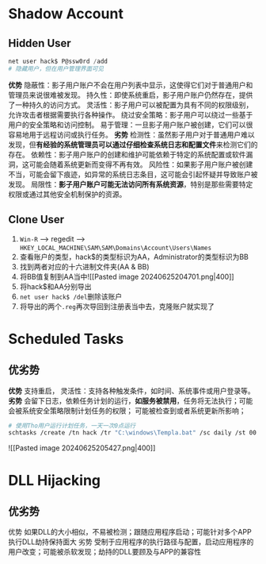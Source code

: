 # Shadow Account
## Hidden User
```powershell
net user hack$ P@ssw0rd /add
# 隐藏用户，但在用户管理界面可见
```
**优势**
隐蔽性：影子用户账户不会在用户列表中显示，这使得它们对于普通用户和管理员来说很难被发现。
持久性：即使系统重启，影子用户账户仍然存在，提供了一种持久的访问方式。
灵活性：影子用户可以被配置为具有不同的权限级别，允许攻击者根据需要执行各种操作。
绕过安全策略：影子用户可以绕过一些基于用户的安全策略和访问控制。
易于管理：一旦影子用户账户被创建，它们可以很容易地用于远程访问或执行任务。
**劣势**
检测性：虽然影子用户对于普通用户难以发现，但**有经验的系统管理员可以通过仔细检查系统日志和配置文件**来检测它们的存在。
依赖性：影子用户账户的创建和维护可能依赖于特定的系统配置或软件漏洞，这可能会随着系统更新而变得不再有效。
风险性：如果影子用户账户被创建不当，可能会留下痕迹，如异常的系统日志条目，这可能会引起怀疑并导致账户被发现。
局限性：**影子用户账户可能无法访问所有系统资源**，特别是那些需要特定权限或通过其他安全机制保护的资源。

## Clone User
1. `Win-R` --> regedit --> `HKEY_LOCAL_MACHINE\SAM\SAM\Domains\Account\Users\Names`
2. 查看账户的类型，hack$的类型标识为AA，Administrator的类型标识为BB
3. 找到两者对应的十六进制文件夹(AA & BB)
4. 将BB值复制到AA当中![[Pasted image 20240625204701.png|400]]
5. 将hack$和AA分别导出
6. `net user hack$ /del`删除该账户
7. 将导出的两个`.reg`再次导回到注册表当中去，克隆账户就实现了
# Scheduled Tasks
## 优劣势
**优势**
支持重启， 灵活性：支持各种触发条件，如时间、系统事件或用户登录等。
**劣势**
会留下日志，依赖任务计划的运行，**如服务被禁用**，任务将无法执行；可能会被系统安全策略限制计划任务的权限；
可能被检查到或者系统更新所影响；
```bash
# 使用Tho用户运行计划任务，一天一次0点运行
schtasks /create /tn hack /tr "C:\windows\Templa.bat" /sc daily /st 00:00 /ru "Tho"
```
![[Pasted image 20240625205427.png|400]]
# DLL Hijacking
## 优劣势
优势
如果DLL的大小相似，不易被检测；跟随应用程序启动；可能针对多个APP执行DLL劫持保持面大
劣势
受制于应用程序的执行路径与配置，启动应用程序的用户改变；可能被杀软发现；劫持的DLL要顾及与APP的兼容性